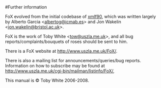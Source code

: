 #Further information

FoX evolved from the initial codebase of [xmlf90](http://lcdx00.wm.lc.ehu.es/ag/xml/),
which was written largely by Alberto Garcia <<albertog@icmab.es>> and Jon Wakelin <<jon.wakelin@bristol.ac.uk>>.

FoX is the work of Toby White <<tow@uszla.me.uk>>, and all bug reports/complaints/bouquets of roses should be sent to him.

There is a FoX website at <http://www.uszla.me.uk/FoX/>.

There is also a mailing list for announcements/queries/bug reports. Information on how to subscribe may be found at <http://www.uszla.me.uk/cgi-bin/mailman/listinfo/FoX/>,

This manual is &copy; Toby White 2006-2008.
